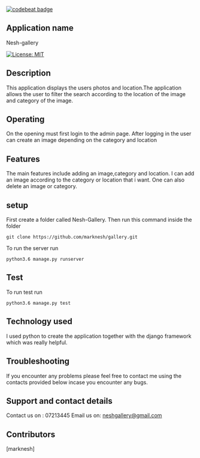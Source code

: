 [![codebeat badge](https://codebeat.co/badges/30baa9f3-0948-46d2-b044-c69a0d61f643)](https://codebeat.co/projects/github-com-marknesh-gallery-master)
## Application name
Nesh-gallery

[![License: MIT](https://img.shields.io/badge/License-MIT-yellow.svg)](https://opensource.org/licenses/MIT)

## Description
This application displays the users photos and location.The application allows the user to filter the search according to the location of the image and category of the image.

## Operating
On the opening must first login to the admin page.
After logging in the user can create an image depending on the category and location

## Features
The main features include adding an image,category and location.
I can add an image according to the category or location that i want.
One can also delete an image or category.

## setup
First create a folder called Nesh-Gallery.
Then run this command inside the folder
```
git clone https://github.com/marknesh/gallery.git 
```
To run the server run
```
python3.6 manage.py runserver
```

## Test
To run test run 
```
python3.6 manage.py test

```

##  Technology used
I used python to create the application together with the django framework which was really helpful.

## Troubleshooting
If you encounter any problems please feel free to contact me using the contacts provided  below incase you encounter any bugs.

## Support and contact details
Contact us on : 07213445
Email us on: neshgallery@gmail.com

## Contributors
[marknesh]




